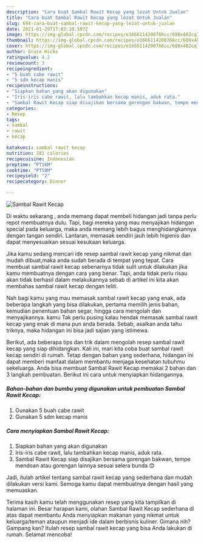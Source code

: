 ```yaml
---
description: "Cara buat Sambal Rawit Kecap yang lezat Untuk Jualan"
title: "Cara buat Sambal Rawit Kecap yang lezat Untuk Jualan"
slug: 694-cara-buat-sambal-rawit-kecap-yang-lezat-untuk-jualan
date: 2021-01-29T17:03:10.507Z
image: https://img-global.cpcdn.com/recipes/e1666114200766cc/680x482cq70/sambal-rawit-kecap-foto-resep-utama.jpg
thumbnail: https://img-global.cpcdn.com/recipes/e1666114200766cc/680x482cq70/sambal-rawit-kecap-foto-resep-utama.jpg
cover: https://img-global.cpcdn.com/recipes/e1666114200766cc/680x482cq70/sambal-rawit-kecap-foto-resep-utama.jpg
author: Grace Hicks
ratingvalue: 4.2
reviewcount: 3
recipeingredient:
- "5 buah cabe rawit"
- "5 sdm kecap manis"
recipeinstructions:
- "Siapkan bahan yang akan digunakan"
- "Iris-iris cabe rawit, lalu tambahkan kecap manis, aduk rata."
- "Sambal Rawit Kecap siap disajikan bersama gorengan bakwan, tempe mendoan atau gorengan lainnya sesuai selera bunda 😊"
categories:
- Resep
tags:
- sambal
- rawit
- kecap

katakunci: sambal rawit kecap 
nutrition: 181 calories
recipecuisine: Indonesian
preptime: "PT16M"
cooktime: "PT58M"
recipeyield: "2"
recipecategory: Dinner

---
```



![Sambal Rawit Kecap](https://img-global.cpcdn.com/recipes/e1666114200766cc/680x482cq70/sambal-rawit-kecap-foto-resep-utama.jpg)

Di waktu  sekarang , anda memang dapat membeli hidangan jadi tanpa perlu repot membuatnya dulu. Tapi, bagi mereka yang mau menyajikan hidangan special pada keluarga, maka anda memang lebih bagus menghidangkannya dengan tangan sendiri. Lantaran, memasak sendiri jauh lebih higienis dan dapat menyesuaikan sesuai kesukaan keluarga.

Jika kamu sedang mencari ide resep sambal rawit kecap yang nikmat dan mudah dibuat,maka anda sudah berada di tempat yang tepat. Cara membuat sambal rawit kecap  sebenarnya tidak sulit untuk dilakukan jika kamu membuatnya dengan cara yang benar. Tapi, anda tidak perlu risau akan tidak berhasil dalam melakukannya 
sebab di artikel ini kita akan membahas sambal rawit kecap dengan teliti.  



Nah bagi kamu yang mau memasak sambal rawit kecap yang enak, ada beberapa langkah yang bisa dilakukan, pertama memilih jenis bahan, kemudian penentuan bahan segar, hingga cara mengolah dan menyajikannya. kamu Tak perlu pusing kalau hendak memasak sambal rawit kecap yang enak di mana pun anda berada. Sebab, asalkan anda  tahu triknya, maka hidangan ini bisa jadi sajian yang istimewa.

Berikut, ada beberapa tips dan trik dalam mengolah resep sambal rawit kecap yang siap dihidangkan. Kali ini, mari kita coba buat sambal rawit kecap sendiri di rumah. Tetap dengan bahan yang sederhana, hidangan ini dapat memberi manfaat dalam membantu menjaga kesehatan tubuhmu sekeluarga. Anda bisa membuat Sambal Rawit Kecap memakai 2 bahan dan 3 langkah pembuatan. Berikut ini cara untuk menyiapkan hidangannya.

<!--inarticleads1-->

##### Bahan-bahan dan bumbu yang digunakan untuk pembuatan Sambal Rawit Kecap:

1. Gunakan 5 buah cabe rawit
1. Gunakan 5 sdm kecap manis




<!--inarticleads2-->

##### Cara menyiapkan Sambal Rawit Kecap:

1. Siapkan bahan yang akan digunakan
1. Iris-iris cabe rawit, lalu tambahkan kecap manis, aduk rata.
1. Sambal Rawit Kecap siap disajikan bersama gorengan bakwan, tempe mendoan atau gorengan lainnya sesuai selera bunda 😊




Jadi, itulah artikel tentang  sambal rawit kecap  yang sederhana dan mudah dilakukan versi kami. Semoga kamu dapat membuatnya dengan hasil yang memuaskan. 

Terima kasih kamu telah menggunakan resep yang kita tampilkan di halaman ini. Besar harapan kami, olahan  Sambal Rawit Kecap sederhana di atas dapat membantu Anda menyiapkan makanan yang nikmat untuk keluarga/teman ataupun menjadi ide dalam berbisnis kuliner. Gimana nih? Gampang kan? Itulah resep sambal rawit kecap yang bisa Anda lakukan di rumah. Selamat mencoba!

